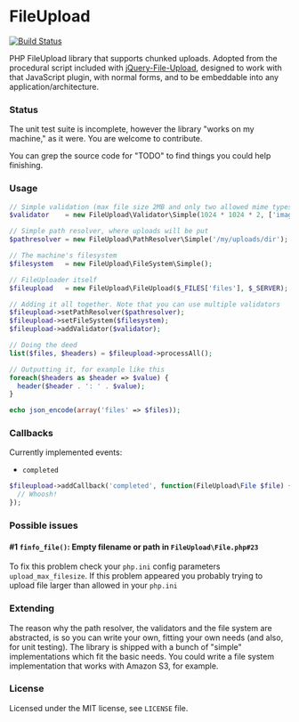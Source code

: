 FileUpload
==========

[![Build Status](https://travis-ci.org/Gargron/fileupload.png?branch=master)](https://travis-ci.org/Gargron/fileupload)

PHP FileUpload library that supports chunked uploads. Adopted from the
procedural script included with [jQuery-File-Upload][1], designed to work
with that JavaScript plugin, with normal forms, and to be embeddable into
any application/architecture.

[1]: https://github.com/blueimp/jQuery-File-Upload

### Status

The unit test suite is incomplete, however the library "works on my machine,"
as it were. You are welcome to contribute.

You can grep the source code for "TODO" to find things you could help
finishing.

### Usage

```php
// Simple validation (max file size 2MB and only two allowed mime types)
$validator    = new FileUpload\Validator\Simple(1024 * 1024 * 2, ['image/png', 'image/jpg']);

// Simple path resolver, where uploads will be put
$pathresolver = new FileUpload\PathResolver\Simple('/my/uploads/dir');

// The machine's filesystem
$filesystem   = new FileUpload\FileSystem\Simple();

// FileUploader itself
$fileupload   = new FileUpload\FileUpload($_FILES['files'], $_SERVER);

// Adding it all together. Note that you can use multiple validators
$fileupload->setPathResolver($pathresolver);
$fileupload->setFileSystem($filesystem);
$fileupload->addValidator($validator);

// Doing the deed
list($files, $headers) = $fileupload->processAll();

// Outputting it, for example like this
foreach($headers as $header => $value) {
  header($header . ': ' . $value);
}

echo json_encode(array('files' => $files));
```

### Callbacks

Currently implemented events:

* `completed`

```php
$fileupload->addCallback('completed', function(FileUpload\File $file) {
  // Whoosh!
});
```

### Possible issues

#### #1 `finfo_file()`: Empty filename or path in `FileUpload\File.php#23`
To fix this problem check your `php.ini` config parameters `upload_max_filesize`.
If this problem appeared you probably trying to upload file larger than allowed in your `php.ini`

### Extending

The reason why the path resolver, the validators and the file system are
abstracted, is so you can write your own, fitting your own needs (and also,
for unit testing). The library is shipped with a bunch of "simple"
implementations which fit the basic needs. You could write a file system
implementation that works with Amazon S3, for example.

### License

Licensed under the MIT license, see `LICENSE` file.
